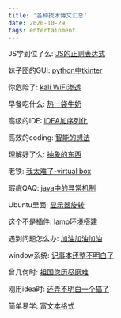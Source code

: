 ```yaml
---
title: '各种技术博文汇总'
date: 2020-10-29 
tags: entertainment  
---
```


JS学到位了么:
[JS的正则表达式](https://tongzebin.github.io/2019/09/04/js%E6%AD%A3%E5%88%99%E8%A1%A8%E8%BE%BE%E5%BC%8F/)

妹子图的GUI:
[python中tkinter](https://raoweijiapng.github.io/python/python%E9%AB%98%E7%BA%A7(5)/)

你危险了:
[kali WiFi渗透](http://mybestow.com/wifi%E6%B8%97%E9%80%8F/)

早餐吃什么:
[热一袋牛奶](https://llzanz.github.io/2019/10/28/%E8%BF%99%E4%B8%AA%E4%BB%A3%E7%A0%81%E6%98%AF%E7%94%A8%E6%9D%A5%E7%83%AD%E7%89%9B%E5%A5%B6%E7%9A%84/)

高级的IDE:
[IDEA加序列化](https://1978413822.github.io/2019/10/29/2019-10-29-idea%E4%B8%AD%E5%8A%A0%E5%BA%8F%E5%88%97%E5%8C%96/)

高效的coding:
[智能的想法](https://victorfengming.github.io/2019/10/14/git-idea/)

理解好了么:
[抽象的东西](https://qijian160.github.io/posts/2019-10-23-integer-ultrices-elit-sit-amet)

老铁:
[我太难了-virtual box](https://17824909342.github.io/2017/12/23/hello-world50.html)

瑕疵QAQ:
[java中的异常机制](https://jiesangqaq.github.io/2019/10/22/2019-10-22-Exception/)

Ubuntu里面:
[显示器旋转](https://nineberg.github.io/blog/note3)

这个不是插件:
[lamp环境搭建](https://zhengyupengzz.github.io/2019/09/03/2019-09-03-03jishu/)

遇到问题怎么办:
[加油加油加油](https://caoyang7.github.io/2019/08/15/a%E5%8A%A0%E6%B2%B9/)

window系统:
[记事本还整不明白了](https://ttk1907.github.io/2019/10/17/xiongdihui-problem/)

曾几何时:
[祖国您历尽磨难](https://xjx19970831.github.io/abc-Sample-Page)

刚用idea时:
[还弄不明白一个猫了](https://yangxin19970404.github.io/2019/10/14/2019-10-14-tomcat%E4%B9%B1%E7%A0%81/)

简单易学:
[富文本格式](https://gaohaibin3000.github.io/blog/2019/10/23/markdown%E7%BB%83%E4%B9%A0/#more)


